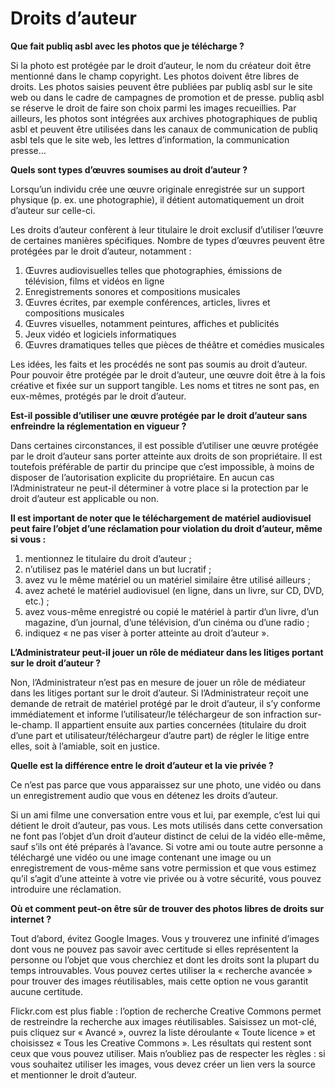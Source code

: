 # Droits d’auteur

__Que fait publiq asbl avec les photos que je télécharge ?__

Si la photo est protégée par le droit d’auteur, le nom du créateur doit être mentionné dans le champ copyright. Les photos doivent être libres de droits. Les photos saisies peuvent être publiées par publiq asbl sur le site web ou dans le cadre de campagnes de promotion et de presse. publiq asbl se réserve le droit de faire son choix parmi les images recueillies. Par ailleurs, les photos sont intégrées aux archives photographiques de publiq asbl et peuvent être utilisées dans les canaux de communication de publiq asbl tels que le site web, les lettres d’information, la communication presse…


__Quels sont types d’œuvres soumises au droit d’auteur ?__

Lorsqu’un individu crée une œuvre originale enregistrée sur un support physique (p. ex. une photographie), il détient automatiquement un droit d’auteur sur celle-ci.

Les droits d’auteur confèrent à leur titulaire le droit exclusif d’utiliser l’œuvre de certaines manières spécifiques. Nombre de types d’œuvres peuvent être protégées par le droit d’auteur, notamment :

1. Œuvres audiovisuelles telles que photographies, émissions de télévision, films et vidéos en ligne
2. Enregistrements sonores et compositions musicales
3. Œuvres écrites, par exemple conférences, articles, livres et compositions musicales
4. Œuvres visuelles, notamment peintures, affiches et publicités
5. Jeux vidéo et logiciels informatiques
6. Œuvres dramatiques telles que pièces de théâtre et comédies musicales

Les idées, les faits et les procédés ne sont pas soumis au droit d’auteur. Pour pouvoir être protégée par le droit d’auteur, une œuvre doit être à la fois créative et fixée sur un support tangible. Les noms et titres ne sont pas, en eux-mêmes, protégés par le droit d’auteur.


__Est-il possible d’utiliser une œuvre protégée par le droit d’auteur sans enfreindre la réglementation en vigueur ?__

Dans certaines circonstances, il est possible d’utiliser une œuvre protégée par le droit d’auteur sans porter atteinte aux droits de son propriétaire. Il est toutefois préférable de partir du principe que c’est impossible, à moins de disposer de l’autorisation explicite du propriétaire. En aucun cas l’Administrateur ne peut-il déterminer à votre place si la protection par le droit d’auteur est applicable ou non.


__Il est important de noter que le téléchargement de matériel audiovisuel peut faire l’objet d’une réclamation pour violation du droit d’auteur, même si vous :__

1. mentionnez le titulaire du droit d’auteur ;
2. n’utilisez pas le matériel dans un but lucratif ;
3. avez vu le même matériel ou un matériel similaire être utilisé ailleurs ;
4. avez acheté le matériel audiovisuel (en ligne, dans un livre, sur CD, DVD, etc.) ;
5. avez vous-même enregistré ou copié le matériel à partir d’un livre, d’un magazine, d’un journal, d’une télévision, d’un cinéma ou d’une radio ;
6. indiquez « ne pas viser à porter atteinte au droit d’auteur ».


__L’Administrateur peut-il jouer un rôle de médiateur dans les litiges portant sur le droit d’auteur ?__

Non, l’Administrateur n’est pas en mesure de jouer un rôle de médiateur dans les litiges portant sur le droit d’auteur. Si l’Administrateur reçoit une demande de retrait de matériel protégé par le droit d’auteur, il s’y conforme immédiatement et informe l’utilisateur/le téléchargeur de son infraction sur-le-champ. Il appartient ensuite aux parties concernées (titulaire du droit d’une part et utilisateur/téléchargeur d’autre part) de régler le litige entre elles, soit à l’amiable, soit en justice.


__Quelle est la différence entre le droit d’auteur et la vie privée ?__

Ce n’est pas parce que vous apparaissez sur une photo, une vidéo ou dans un enregistrement audio que vous en détenez les droits d’auteur.

Si un ami filme une conversation entre vous et lui, par exemple, c’est lui qui détient le droit d’auteur, pas vous. Les mots utilisés dans cette conversation ne font pas l’objet d’un droit d’auteur distinct de celui de la vidéo elle-même, sauf s’ils ont été préparés à l’avance. Si votre ami ou toute autre personne a téléchargé une vidéo ou une image contenant une image ou un enregistrement de vous-même sans votre permission et que vous estimez qu’il s’agit d’une atteinte à votre vie privée ou à votre sécurité, vous pouvez introduire une réclamation.


__Où et comment peut-on être sûr de trouver des photos libres de droits sur internet ?__

Tout d’abord, évitez Google Images. Vous y trouverez une infinité d’images dont vous ne pouvez pas savoir avec certitude si elles représentent la personne ou l’objet que vous cherchiez et dont les droits sont la plupart du temps introuvables. Vous pouvez certes utiliser la « recherche avancée » pour trouver des images réutilisables, mais cette option ne vous garantit aucune certitude.

Flickr.com est plus fiable : l’option de recherche Creative Commons permet de restreindre la recherche aux images réutilisables. Saisissez un mot-clé, puis cliquez sur « Avancé », ouvrez la liste déroulante « Toute licence » et choisissez « Tous les Creative Commons ». Les résultats qui restent sont ceux que vous pouvez utiliser. Mais n’oubliez pas de respecter les règles : si vous souhaitez utiliser les images, vous devez créer un lien vers la source et mentionner le droit d’auteur.
